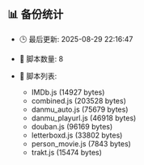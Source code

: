 ## 📊 备份统计

- 🕒 最后更新: 2025-08-29 22:16:47
- 📁 脚本数量: 8
- 📄 脚本列表:

  - IMDb.js (14927 bytes)
  - combined.js (203528 bytes)
  - danmu_auto.js (75679 bytes)
  - danmu_playurl.js (46918 bytes)
  - douban.js (96169 bytes)
  - letterboxd.js (33802 bytes)
  - person_movie.js (7843 bytes)
  - trakt.js (15474 bytes)
